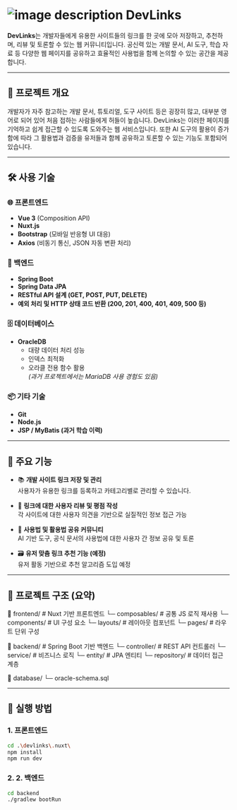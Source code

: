 # ![image description](./frontend/devlinks/assets/image/icon/DevLinks.svg) DevLinks

**DevLinks**는 개발자들에게 유용한 사이트들의 링크를 한 곳에 모아 저장하고, 추천하며, 리뷰 및 토론할 수 있는 웹 커뮤니티입니다. 
공신력 있는 개발 문서, AI 도구, 학습 자료 등 다양한 웹 페이지를 공유하고 효율적인 사용법을 함께 논의할 수 있는 공간을 제공합니다.

---

## 🧩 프로젝트 개요

개발자가 자주 참고하는 개발 문서, 튜토리얼, 도구 사이트 등은 굉장히 많고, 대부분 영어로 되어 있어 처음 접하는 사람들에게 허들이 높습니다. 
DevLinks는 이러한 페이지를 기억하고 쉽게 접근할 수 있도록 도와주는 웹 서비스입니다. 
또한 AI 도구의 활용이 증가함에 따라 그 활용법과 검증을 유저들과 함께 공유하고 토론할 수 있는 기능도 포함되어 있습니다.

---

## 🛠 사용 기술

### 🌐 프론트엔드
- **Vue 3** (Composition API)
- **Nuxt.js**
- **Bootstrap** (모바일 반응형 UI 대응)
- **Axios** (비동기 통신, JSON 자동 변환 처리)

### 🧪 백엔드
- **Spring Boot**
- **Spring Data JPA**
- **RESTful API 설계 (GET, POST, PUT, DELETE)**
- **예외 처리 및 HTTP 상태 코드 반환 (200, 201, 400, 401, 409, 500 등)**

### 🗄 데이터베이스
- **OracleDB**  
  - 대량 데이터 처리 성능
  - 인덱스 최적화
  - 오라클 전용 함수 활용  
  *(과거 프로젝트에서는 MariaDB 사용 경험도 있음)*

### 📦 기타 기술
- **Git**
- **Node.js**
- **JSP / MyBatis (과거 학습 이력)**

---

## 📌 주요 기능

- 📚 **개발 사이트 링크 저장 및 관리**  
  사용자가 유용한 링크를 등록하고 카테고리별로 관리할 수 있습니다.

- 📝 **링크에 대한 사용자 리뷰 및 평점 작성**  
  각 사이트에 대한 사용자 의견을 기반으로 실질적인 정보 접근 가능

- 💬 **사용법 및 활용법 공유 커뮤니티**  
  AI 기반 도구, 공식 문서의 사용법에 대한 사용자 간 정보 공유 및 토론

- 🗃️ **유저 맞춤 링크 추천 기능 (예정)**  
  유저 활동 기반으로 추천 알고리즘 도입 예정

---

## 📂 프로젝트 구조 (요약)

📁 frontend/ # Nuxt 기반 프론트엔드
└─ composables/ # 공통 JS 로직 재사용
└─ components/ # UI 구성 요소
└─ layouts/ # 레이아웃 컴포넌트
└─ pages/ # 라우트 단위 구성

📁 backend/ # Spring Boot 기반 백엔드
└─ controller/ # REST API 컨트롤러
└─ service/ # 비즈니스 로직
└─ entity/ # JPA 엔티티
└─ repository/ # 데이터 접근 계층

📁 database/
└─ oracle-schema.sql

---

## 🏁 실행 방법

### 1. 프론트엔드
```bash
cd .\devlinks\.nuxt\
npm install
npm run dev
```

### 2. 2. 백엔드
```bash
cd backend
./gradlew bootRun
```
